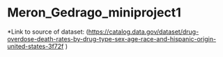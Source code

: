 # Meron_Gedrago_miniproject1

*Link to source of dataset: (https://catalog.data.gov/dataset/drug-overdose-death-rates-by-drug-type-sex-age-race-and-hispanic-origin-united-states-3f72f )